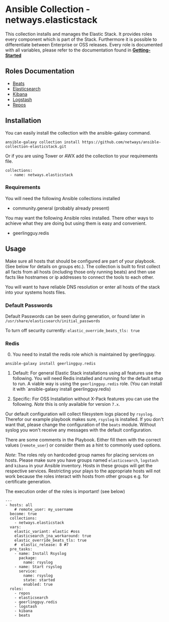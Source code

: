 # Ansible Collection - netways.elasticstack

This collection installs and manages the Elastic Stack. It provides roles every component which is part of the Stack. Furthermore it is possible to differentiate between Enterprise or OSS releases. Every role is documented with all variables, please refer to the documentation found in **[Getting-Started](./docs/getting-started.md)**



## Roles Documentation

* [Beats](docs/role-beats.md)
* [Elasticsearch](docs/role-elasticsearch.md)
* [Kibana](docs/role-kibana.md)
* [Logstash](docs/role-logstash.md)
* [Repos](docs/role-repos.md)

## Installation

You can easily install the collection with the ansible-galaxy command.

```
ansible-galaxy collection install https://github.com/netways/ansible-collection-elasticstack.git
```

Or if you are using Tower or AWX add the collection to your requirements file.

```
collections:
  - name: netways.elasticstack
```

### Requirements

You will need the following Ansible collections installed

* community.general (probably already present)

You may want the following Ansible roles installed. There other ways to achieve what they are doing but using them is easy and convenient.

* geerlingguy.redis

## Usage

Make sure all hosts that should be configured are part of your playbook. (See below for details on groups etc.). The collection is built to first collect all facts from all hosts (including those only running beats) and then use facts like hostnames or ip addresses to connect the tools to each other.

You will want to have reliable DNS resolution or enter all hosts of the stack into your systems hosts files.

### Default Passwords 

Default Passwords  can be seen during generation, or found later in `/usr/share/elasticsearch/initial_passwords`

To turn off security currently:
`elastic_override_beats_tls: true`
### Redis

0) You need to install the redis role which is maintained by geerlingguy.

```
ansible-galaxy install geerlingguy.redis 
```

1) Default: For general Elastic Stack installations using all features use the following. You will need Redis installed and running for the default setup to run. A viable way is using the `geerlingguy.redis` role. (You can install it with `ansible-galaxy install geerlingguy.redis)

2) Specific: For OSS Installation without X-Pack features you can use the following. _Note_ this is only available for version `7.x`.

Our default configuration will collect filesystem logs placed by `rsyslog`. Therefor our example playbook makes sure, `rsyslog` is installed. If you don't want that, please change the configuration of the `beats` module. Without syslog you won't receive any messages with the default configuration.

There are some comments in the Playbook. Either fill them with the correct values (`remote_user`) or consider them as a hint to commonly used options.

_Note_: The roles rely on hardcoded group names for placing services on hosts. Please make sure you have groups named `elasticsearch`, `logstash` and `kibana` in your Ansible inventory. Hosts in these groups will get the respective services. Restricting your plays to the appropriate hosts will not work because the roles interact with hosts from other groups e.g. for certificate generation.

The execution order of the roles is important! (see below)

```
---
- hosts: all
    # remote_user: my_username
  become: true
  collections:
    - netways.elasticstack
  vars:
    elastic_variant: elastic #oss
    elasticsearch_jna_workaround: true
    elastic_override_beats_tls: true
    #  elastic_release: 8 #7
  pre_tasks:
    - name: Install Rsyslog
      package:
        name: rsyslog
    - name: Start rsyslog
      service:
        name: rsyslog
        state: started
        enabled: true
  roles:
    - repos
    - elasticsearch
    - geerlingguy.redis
    - logstash
    - kibana
    - beats
```
